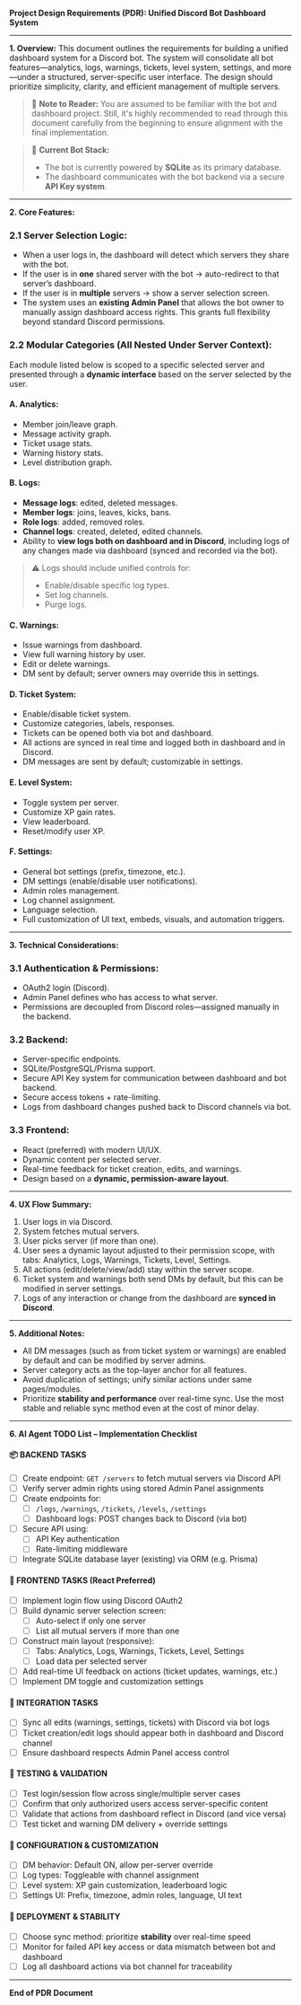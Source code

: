 **Project Design Requirements (PDR): Unified Discord Bot Dashboard System**

---

**1. Overview:**
This document outlines the requirements for building a unified dashboard system for a Discord bot. The system will consolidate all bot features—analytics, logs, warnings, tickets, level system, settings, and more—under a structured, server-specific user interface. The design should prioritize simplicity, clarity, and efficient management of multiple servers.

> 📌 **Note to Reader:**
> You are assumed to be familiar with the bot and dashboard project. Still, it's highly recommended to read through this document carefully from the beginning to ensure alignment with the final implementation.

> 🔧 **Current Bot Stack:**
> - The bot is currently powered by **SQLite** as its primary database.
> - The dashboard communicates with the bot backend via a secure **API Key system**.

---

**2. Core Features:**

### 2.1 Server Selection Logic:
- When a user logs in, the dashboard will detect which servers they share with the bot.
- If the user is in **one** shared server with the bot → auto-redirect to that server’s dashboard.
- If the user is in **multiple** servers → show a server selection screen.
- The system uses an **existing Admin Panel** that allows the bot owner to manually assign dashboard access rights. This grants full flexibility beyond standard Discord permissions.

### 2.2 Modular Categories (All Nested Under Server Context):
Each module listed below is scoped to a specific selected server and presented through a **dynamic interface** based on the server selected by the user.

#### A. Analytics:
- Member join/leave graph.
- Message activity graph.
- Ticket usage stats.
- Warning history stats.
- Level distribution graph.

#### B. Logs:
- **Message logs**: edited, deleted messages.
- **Member logs**: joins, leaves, kicks, bans.
- **Role logs**: added, removed roles.
- **Channel logs**: created, deleted, edited channels.
- Ability to **view logs both on dashboard and in Discord**, including logs of any changes made via dashboard (synced and recorded via the bot).

> ⚠️ Logs should include unified controls for:
> - Enable/disable specific log types.
> - Set log channels.
> - Purge logs.

#### C. Warnings:
- Issue warnings from dashboard.
- View full warning history by user.
- Edit or delete warnings.
- DM sent by default; server owners may override this in settings.

#### D. Ticket System:
- Enable/disable ticket system.
- Customize categories, labels, responses.
- Tickets can be opened both via bot and dashboard.
- All actions are synced in real time and logged both in dashboard and in Discord.
- DM messages are sent by default; customizable in settings.

#### E. Level System:
- Toggle system per server.
- Customize XP gain rates.
- View leaderboard.
- Reset/modify user XP.

#### F. Settings:
- General bot settings (prefix, timezone, etc.).
- DM settings (enable/disable user notifications).
- Admin roles management.
- Log channel assignment.
- Language selection.
- Full customization of UI text, embeds, visuals, and automation triggers.

---

**3. Technical Considerations:**

### 3.1 Authentication & Permissions:
- OAuth2 login (Discord).
- Admin Panel defines who has access to what server.
- Permissions are decoupled from Discord roles—assigned manually in the backend.

### 3.2 Backend:
- Server-specific endpoints.
- SQLite/PostgreSQL/Prisma support.
- Secure API Key system for communication between dashboard and bot backend.
- Secure access tokens + rate-limiting.
- Logs from dashboard changes pushed back to Discord channels via bot.

### 3.3 Frontend:
- React (preferred) with modern UI/UX.
- Dynamic content per selected server.
- Real-time feedback for ticket creation, edits, and warnings.
- Design based on a **dynamic, permission-aware layout**.

---

**4. UX Flow Summary:**
1. User logs in via Discord.
2. System fetches mutual servers.
3. User picks server (if more than one).
4. User sees a dynamic layout adjusted to their permission scope, with tabs: Analytics, Logs, Warnings, Tickets, Level, Settings.
5. All actions (edit/delete/view/add) stay within the server scope.
6. Ticket system and warnings both send DMs by default, but this can be modified in server settings.
7. Logs of any interaction or change from the dashboard are **synced in Discord**.

---

**5. Additional Notes:**
- All DM messages (such as from ticket system or warnings) are enabled by default and can be modified by server admins.
- Server category acts as the top-layer anchor for all features.
- Avoid duplication of settings; unify similar actions under same pages/modules.
- Prioritize **stability and performance** over real-time sync. Use the most stable and reliable sync method even at the cost of minor delay.

---

**6. AI Agent TODO List – Implementation Checklist**

#### 📦 BACKEND TASKS
- [ ] Create endpoint: `GET /servers` to fetch mutual servers via Discord API
- [ ] Verify server admin rights using stored Admin Panel assignments
- [ ] Create endpoints for:
  - [ ] `/logs`, `/warnings`, `/tickets`, `/levels`, `/settings`
  - [ ] Dashboard logs: POST changes back to Discord (via bot)
- [ ] Secure API using:
  - [ ] API Key authentication
  - [ ] Rate-limiting middleware
- [ ] Integrate SQLite database layer (existing) via ORM (e.g. Prisma)

#### 🎨 FRONTEND TASKS (React Preferred)
- [ ] Implement login flow using Discord OAuth2
- [ ] Build dynamic server selection screen:
  - [ ] Auto-select if only one server
  - [ ] List all mutual servers if more than one
- [ ] Construct main layout (responsive):
  - [ ] Tabs: Analytics, Logs, Warnings, Tickets, Level, Settings
  - [ ] Load data per selected server
- [ ] Add real-time UI feedback on actions (ticket updates, warnings, etc.)
- [ ] Implement DM toggle and customization settings

#### 🔗 INTEGRATION TASKS
- [ ] Sync all edits (warnings, settings, tickets) with Discord via bot logs
- [ ] Ticket creation/edit logs should appear both in dashboard and Discord channel
- [ ] Ensure dashboard respects Admin Panel access control

#### 🧪 TESTING & VALIDATION
- [ ] Test login/session flow across single/multiple server cases
- [ ] Confirm that only authorized users access server-specific content
- [ ] Validate that actions from dashboard reflect in Discord (and vice versa)
- [ ] Test ticket and warning DM delivery + override settings

#### 📝 CONFIGURATION & CUSTOMIZATION
- [ ] DM behavior: Default ON, allow per-server override
- [ ] Log types: Toggleable with channel assignment
- [ ] Level system: XP gain customization, leaderboard logic
- [ ] Settings UI: Prefix, timezone, admin roles, language, UI text

#### 🔄 DEPLOYMENT & STABILITY
- [ ] Choose sync method: prioritize **stability** over real-time speed
- [ ] Monitor for failed API key access or data mismatch between bot and dashboard
- [ ] Log all dashboard actions via bot channel for traceability

---

**End of PDR Document**

